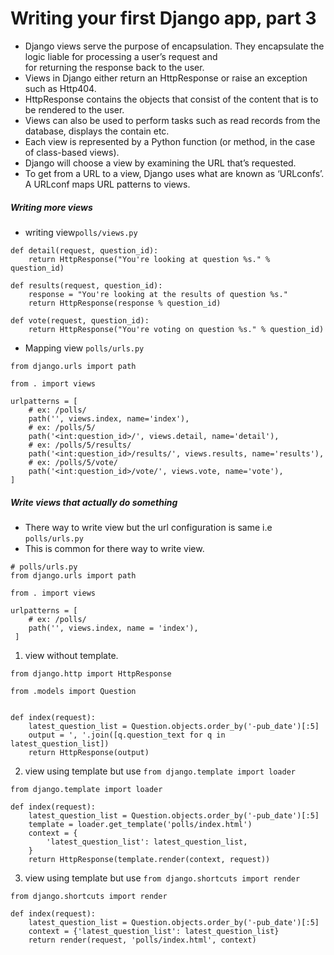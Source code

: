 # Writing your first Django app, part 3    
* Django views serve the purpose of encapsulation. They encapsulate the logic liable for processing a user’s request and    
for returning the response back to the user.   
* Views in Django either return an HttpResponse or raise an exception such as Http404.  
* HttpResponse contains the objects that consist of the content that is to be rendered to the user.    
* Views can also be used to perform tasks such as read records from the database, displays the contain etc.   
* Each view is represented by a Python function (or method, in the case of class-based views).  
* Django will choose a view by examining the URL that’s requested.   
* To get from a URL to a view, Django uses what are known as ‘URLconfs’. A URLconf maps URL patterns to views.   
  
##### Writing more views   
* writing view`polls/views.py`   
```` 
def detail(request, question_id):
    return HttpResponse("You're looking at question %s." % question_id)

def results(request, question_id):
    response = "You're looking at the results of question %s."
    return HttpResponse(response % question_id)

def vote(request, question_id):
    return HttpResponse("You're voting on question %s." % question_id)
````  
* Mapping view `polls/urls.py`   
``` 
from django.urls import path

from . import views

urlpatterns = [
    # ex: /polls/
    path('', views.index, name='index'),
    # ex: /polls/5/
    path('<int:question_id>/', views.detail, name='detail'),
    # ex: /polls/5/results/
    path('<int:question_id>/results/', views.results, name='results'),
    # ex: /polls/5/vote/
    path('<int:question_id>/vote/', views.vote, name='vote'),
]
```
##### Write views that actually do something  

* There way to write view but the url configuration is same i.e `polls/urls.py`   
* This is common for there way to write view.      
```  
# polls/urls.py 
from django.urls import path

from . import views

urlpatterns = [
    # ex: /polls/
    path('', views.index, name = 'index'),
 ]
``` 
1. view without template.   
``` 
from django.http import HttpResponse

from .models import Question


def index(request):
    latest_question_list = Question.objects.order_by('-pub_date')[:5]
    output = ', '.join([q.question_text for q in latest_question_list])
    return HttpResponse(output)
```       
2. view using template but use `from django.template import loader`  
```   
from django.template import loader  

def index(request):
    latest_question_list = Question.objects.order_by('-pub_date')[:5]
    template = loader.get_template('polls/index.html')
    context = {
        'latest_question_list': latest_question_list,
    }
    return HttpResponse(template.render(context, request))
```   
3. view using template but use `from django.shortcuts import render`    
```   
from django.shortcuts import render  

def index(request):
    latest_question_list = Question.objects.order_by('-pub_date')[:5]
    context = {'latest_question_list': latest_question_list}
    return render(request, 'polls/index.html', context)

```
